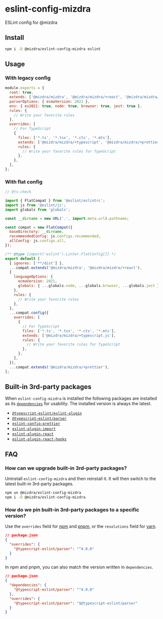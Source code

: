 # eslint-config-mizdra

ESLint config for @mizdra

## Install

```bash
npm i -D @mizdra/eslint-config-mizdra eslint
```

## Usage

### With legacy config

```javascript
module.exports = {
  root: true,
  extends: ['@mizdra/mizdra', '@mizdra/mizdra/+react', '@mizdra/mizdra/+prettier'],
  parserOptions: { ecmaVersion: 2021 },
  env: { es2021: true, node: true, browser: true, jest: true },
  rules: {
    // Write your favorite rules
  },
  overrides: [
    // For TypeScript
    {
      files: ['*.ts', '*.tsx', '*.cts', '*.mts'],
      extends: ['@mizdra/mizdra/+typescript', '@mizdra/mizdra/+prettier'],
      rules: {
        // Write your favorite rules for TypeScript
      },
    },
  ],
};
```

### With flat config

```javascript
// @ts-check

import { FlatCompat } from '@eslint/eslintrc';
import js from '@eslint/js';
import globals from 'globals';

const __dirname = new URL('.', import.meta.url).pathname;

const compat = new FlatCompat({
  baseDirectory: __dirname,
  recommendedConfig: js.configs.recommended,
  allConfig: js.configs.all,
});

/** @type {import('eslint').Linter.FlatConfig[]} */
export default [
  { ignores: ['**/dist'] },
  ...compat.extends('@mizdra/mizdra', '@mizdra/mizdra/+react'),
  {
    languageOptions: {
      ecmaVersion: 2021,
      globals: { ...globals.node, ...globals.browser, ...globals.jest },
    },
    rules: {
      // Write your favorite rules
    },
  },
  ...compat.config({
    overrides: [
      {
        // For TypeScript
        files: ['*.ts', '*.tsx', '*.cts', '*.mts'],
        extends: ['@mizdra/mizdra/+typescript.js'],
        rules: {
          // Write your favorite rules for TypeScript
        },
      },
    ],
  }),
  ...compat.extends('@mizdra/mizdra/+prettier'),
];
```

## Built-in 3rd-party packages

When `eslint-config-mizdra` is installed the following packages are installed as its [`dependencies`](https://docs.npmjs.com/cli/v8/configuring-npm/package-json#dependencies) for usability. The installed version is always the latest.

- [`@typescript-eslint/eslint-plugin`](https://www.npmjs.com/package/@typescript-eslint/eslint-plugin)
- [`@typescript-eslint/parser`](https://www.npmjs.com/package/@typescript-eslint/parser)
- [`eslint-config-prettier`](https://www.npmjs.com/package/eslint-config-prettier)
- [`eslint-plugin-import`](https://www.npmjs.com/package/eslint-plugin-import)
- [`eslint-plugin-react`](https://www.npmjs.com/package/eslint-plugin-react)
- [`eslint-plugin-react-hooks`](https://www.npmjs.com/package/eslint-plugin-react-hooks)

## FAQ

### How can we upgrade built-in 3rd-party packages?

Uninstall `eslint-config-mizdra` and then reinstall it. It will then switch to the latest built-in 3rd-party packages.

```bash
npm un @mizdra/eslint-config-mizdra
npm i -D @mizdra/eslint-config-mizdra
```

### How do we pin built-in 3rd-party packages to a specific version?

Use the `overrides` field for [npm](https://docs.npmjs.com/cli/v8/configuring-npm/package-json#overrides) and [pnpm](https://pnpm.io/ja/package_json#pnpmoverrides), or the `resolutions` field for [yarn](https://yarnpkg.com/configuration/manifest/#resolutions).

```json
// package.json
{
  "overrides": {
    "@typescript-eslint/parser": "^4.0.0"
  }
}
```

In npm and pnpm, you can also match the version written in `dependencies`.

```json
// package.json
{
  "dependencies": {
    "@typescript-eslint/parser": "^4.0.0"
  },
  "overrides": {
    "@typescript-eslint/parser": "$@typescript-eslint/parser"
  }
}
```
